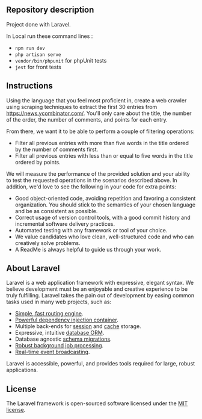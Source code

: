 ## Repository description

Project done with Laravel.

In Local run these command lines : 
- `npm run dev`
- `php artisan serve`
- `vendor/bin/phpunit` for phpUnit tests
- `jest` for front tests

## Instructions 

Using the language that you feel most proficient in, create a web crawler using scraping techniques to extract the first 30 entries from https://news.ycombinator.com/. You'll only care about the title, the number of the order, the number of comments, and points for each entry.

From there, we want it to be able to perform a couple of filtering operations:

- Filter all previous entries with more than five words in the title ordered by the number of comments first.
- Filter all previous entries with less than or equal to five words in the title ordered by points.

  
We will measure the performance of the provided solution and your ability to test the requested operations in the scenarios described above. In addition, we'd love to see the following in your code for extra points:
- Good object-oriented code, avoiding repetition and favoring a consistent organization. You should stick to the semantics of your chosen language and be as consistent as possible.
- Correct usage of version control tools, with a good commit history and incremental software delivery practices.
- Automated testing with any framework or tool of your choice.
- We value candidates who love clean, well-structured code and who can creatively solve problems.
- A ReadMe is always helpful to guide us through your work.

## About Laravel

Laravel is a web application framework with expressive, elegant syntax. We believe development must be an enjoyable and creative experience to be truly fulfilling. Laravel takes the pain out of development by easing common tasks used in many web projects, such as:

- [Simple, fast routing engine](https://laravel.com/docs/routing).
- [Powerful dependency injection container](https://laravel.com/docs/container).
- Multiple back-ends for [session](https://laravel.com/docs/session) and [cache](https://laravel.com/docs/cache) storage.
- Expressive, intuitive [database ORM](https://laravel.com/docs/eloquent).
- Database agnostic [schema migrations](https://laravel.com/docs/migrations).
- [Robust background job processing](https://laravel.com/docs/queues).
- [Real-time event broadcasting](https://laravel.com/docs/broadcasting).

Laravel is accessible, powerful, and provides tools required for large, robust applications.

## License

The Laravel framework is open-sourced software licensed under the [MIT license](https://opensource.org/licenses/MIT).

